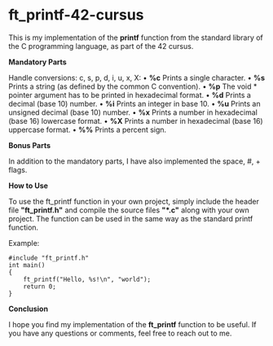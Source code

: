 ﻿# ft_printf-42-cursus 

This is my implementation of the **printf** function from the standard library of the C programming language, as part of the 42 cursus.

**Mandatory Parts**

Handle conversions: c, s, p, d, i, u, x, X:
    • **%c** Prints a single character.
    • **%s** Prints a string (as defined by the common C convention).
    • **%p** The void * pointer argument has to be printed in hexadecimal format.
    • **%d** Prints a decimal (base 10) number.
    • **%i** Prints an integer in base 10.
    • **%u** Prints an unsigned decimal (base 10) number.
    • **%x** Prints a number in hexadecimal (base 16) lowercase format.
    • **%X** Prints a number in hexadecimal (base 16) uppercase format.
    •  **%%** Prints a percent sign.
      
**Bonus Parts**

In addition to the mandatory parts, I have also implemented the space, #, + flags.

**How to Use**

To use the ft_printf function in your own project, simply include the header file **"ft_printf.h"** and compile the source files **"*.c"** along with your own project. The function can be used in the same way as the standard printf function.

Example:
```
#include "ft_printf.h"
int main()
{
    ft_printf("Hello, %s!\n", "world");
    return 0;
}
```
 **Conclusion**
 
I hope you find my implementation of the **ft_printf** function to be useful. If you have any questions or comments, feel free to reach out to me.


